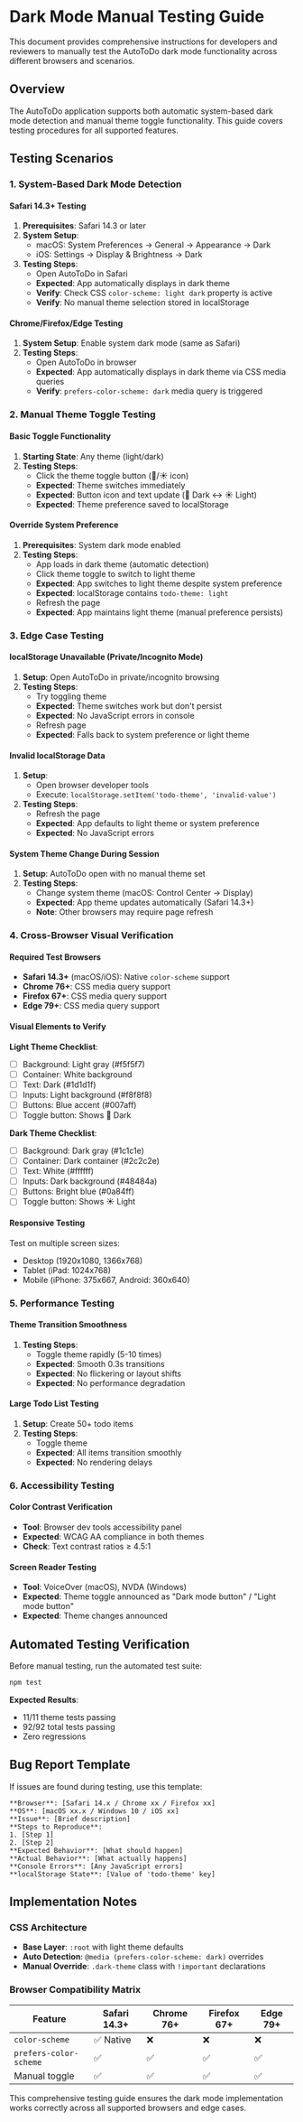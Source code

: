 # Dark Mode Manual Testing Guide

This document provides comprehensive instructions for developers and reviewers to manually test the AutoToDo dark mode functionality across different browsers and scenarios.

## Overview

The AutoToDo application supports both automatic system-based dark mode detection and manual theme toggle functionality. This guide covers testing procedures for all supported features.

## Testing Scenarios

### 1. System-Based Dark Mode Detection

#### Safari 14.3+ Testing
1. **Prerequisites**: Safari 14.3 or later
2. **System Setup**: 
   - macOS: System Preferences → General → Appearance → Dark
   - iOS: Settings → Display & Brightness → Dark
3. **Testing Steps**:
   - Open AutoToDo in Safari
   - **Expected**: App automatically displays in dark theme
   - **Verify**: Check CSS `color-scheme: light dark` property is active
   - **Verify**: No manual theme selection stored in localStorage

#### Chrome/Firefox/Edge Testing
1. **System Setup**: Enable system dark mode (same as Safari)
2. **Testing Steps**:
   - Open AutoToDo in browser
   - **Expected**: App automatically displays in dark theme via CSS media queries
   - **Verify**: `prefers-color-scheme: dark` media query is triggered

### 2. Manual Theme Toggle Testing

#### Basic Toggle Functionality
1. **Starting State**: Any theme (light/dark)
2. **Testing Steps**:
   - Click the theme toggle button (🌙/☀️ icon)
   - **Expected**: Theme switches immediately
   - **Expected**: Button icon and text update (🌙 Dark ↔ ☀️ Light)
   - **Expected**: Theme preference saved to localStorage

#### Override System Preference
1. **Prerequisites**: System dark mode enabled
2. **Testing Steps**:
   - App loads in dark theme (automatic detection)
   - Click theme toggle to switch to light theme
   - **Expected**: App switches to light theme despite system preference
   - **Expected**: localStorage contains `todo-theme: light`
   - Refresh the page
   - **Expected**: App maintains light theme (manual preference persists)

### 3. Edge Case Testing

#### localStorage Unavailable (Private/Incognito Mode)
1. **Setup**: Open AutoToDo in private/incognito browsing
2. **Testing Steps**:
   - Try toggling theme
   - **Expected**: Theme switches work but don't persist
   - **Expected**: No JavaScript errors in console
   - Refresh page
   - **Expected**: Falls back to system preference or light theme

#### Invalid localStorage Data
1. **Setup**: 
   - Open browser developer tools
   - Execute: `localStorage.setItem('todo-theme', 'invalid-value')`
2. **Testing Steps**:
   - Refresh the page
   - **Expected**: App defaults to light theme or system preference
   - **Expected**: No JavaScript errors

#### System Theme Change During Session
1. **Setup**: AutoToDo open with no manual theme set
2. **Testing Steps**:
   - Change system theme (macOS: Control Center → Display)
   - **Expected**: App theme updates automatically (Safari 14.3+)
   - **Note**: Other browsers may require page refresh

### 4. Cross-Browser Visual Verification

#### Required Test Browsers
- **Safari 14.3+** (macOS/iOS): Native `color-scheme` support
- **Chrome 76+**: CSS media query support
- **Firefox 67+**: CSS media query support  
- **Edge 79+**: CSS media query support

#### Visual Elements to Verify

**Light Theme Checklist**:
- [ ] Background: Light gray (#f5f5f7)
- [ ] Container: White background
- [ ] Text: Dark (#1d1d1f)
- [ ] Inputs: Light background (#f8f8f8)
- [ ] Buttons: Blue accent (#007aff)
- [ ] Toggle button: Shows 🌙 Dark

**Dark Theme Checklist**:
- [ ] Background: Dark gray (#1c1c1e)
- [ ] Container: Dark container (#2c2c2e)
- [ ] Text: White (#ffffff)
- [ ] Inputs: Dark background (#48484a)
- [ ] Buttons: Bright blue (#0a84ff)
- [ ] Toggle button: Shows ☀️ Light

#### Responsive Testing
Test on multiple screen sizes:
- Desktop (1920x1080, 1366x768)
- Tablet (iPad: 1024x768)
- Mobile (iPhone: 375x667, Android: 360x640)

### 5. Performance Testing

#### Theme Transition Smoothness
1. **Testing Steps**:
   - Toggle theme rapidly (5-10 times)
   - **Expected**: Smooth 0.3s transitions
   - **Expected**: No flickering or layout shifts
   - **Expected**: No performance degradation

#### Large Todo List Testing
1. **Setup**: Create 50+ todo items
2. **Testing Steps**:
   - Toggle theme
   - **Expected**: All items transition smoothly
   - **Expected**: No rendering delays

### 6. Accessibility Testing

#### Color Contrast Verification
- **Tool**: Browser dev tools accessibility panel
- **Expected**: WCAG AA compliance in both themes
- **Check**: Text contrast ratios ≥ 4.5:1

#### Screen Reader Testing
- **Tool**: VoiceOver (macOS), NVDA (Windows)
- **Expected**: Theme toggle announced as "Dark mode button" / "Light mode button"
- **Expected**: Theme changes announced

## Automated Testing Verification

Before manual testing, run the automated test suite:

```bash
npm test
```

**Expected Results**:
- 11/11 theme tests passing
- 92/92 total tests passing
- Zero regressions

## Bug Report Template

If issues are found during testing, use this template:

```
**Browser**: [Safari 14.x / Chrome xx / Firefox xx]
**OS**: [macOS xx.x / Windows 10 / iOS xx]
**Issue**: [Brief description]
**Steps to Reproduce**: 
1. [Step 1]
2. [Step 2]
**Expected Behavior**: [What should happen]
**Actual Behavior**: [What actually happens]
**Console Errors**: [Any JavaScript errors]
**localStorage State**: [Value of 'todo-theme' key]
```

## Implementation Notes

### CSS Architecture
- **Base Layer**: `:root` with light theme defaults
- **Auto Detection**: `@media (prefers-color-scheme: dark)` overrides
- **Manual Override**: `.dark-theme` class with `!important` declarations

### Browser Compatibility Matrix
| Feature | Safari 14.3+ | Chrome 76+ | Firefox 67+ | Edge 79+ |
|---------|---------------|------------|-------------|----------|
| `color-scheme` | ✅ Native | ❌ | ❌ | ❌ |
| `prefers-color-scheme` | ✅ | ✅ | ✅ | ✅ |
| Manual toggle | ✅ | ✅ | ✅ | ✅ |

This comprehensive testing guide ensures the dark mode implementation works correctly across all supported browsers and edge cases.